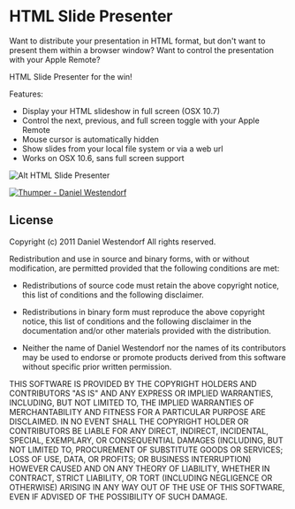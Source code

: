HTML Slide Presenter
=================
Want to distribute your presentation in HTML format, but don't want to present them within a browser window? Want to control the presentation with your Apple Remote? 

HTML Slide Presenter for the win! 

Features:
- Display your HTML slideshow in full screen (OSX 10.7)
- Control the next, previous, and full screen toggle with your Apple Remote
- Mouse cursor is automatically hidden
- Show slides from your local file system or via a web url
- Works on OSX 10.6, sans full screen support

![Alt HTML Slide Presenter](http://www.coon-and-friends.com/images/html-slide-presenter/screen1.png)

<a href="http://itunes.apple.com/us/app/html-slide-presenter/id456995240?ls=1&mt=12" target="itunes_store"><img src="http://ax.phobos.apple.com.edgesuite.net/images/web/linkmaker/badge_macappstore-lrg.gif" alt="Thumper - Daniel Westendorf" style="border: 0;"/></a>

License
----------
Copyright (c) 2011 Daniel Westendorf
All rights reserved.

Redistribution and use in source and binary forms, with or without modification,
are permitted provided that the following conditions are met:

* Redistributions of source code must retain the above copyright notice, this list
of conditions and the following disclaimer.

* Redistributions in binary form must reproduce the above copyright notice, this
list of conditions and the following disclaimer in the documentation and/or other
materials provided with the distribution.

* Neither the name of Daniel Westendorf nor the names of its contributors may be used to
endorse or promote products derived from this software without specific prior
written permission.

THIS SOFTWARE IS PROVIDED BY THE COPYRIGHT HOLDERS AND CONTRIBUTORS "AS IS" AND ANY
EXPRESS OR IMPLIED WARRANTIES, INCLUDING, BUT NOT LIMITED TO, THE IMPLIED WARRANTIES
OF MERCHANTABILITY AND FITNESS FOR A PARTICULAR PURPOSE ARE DISCLAIMED. IN NO EVENT
SHALL THE COPYRIGHT HOLDER OR CONTRIBUTORS BE LIABLE FOR ANY DIRECT, INDIRECT,
INCIDENTAL, SPECIAL, EXEMPLARY, OR CONSEQUENTIAL DAMAGES (INCLUDING, BUT NOT LIMITED
TO, PROCUREMENT OF SUBSTITUTE GOODS OR SERVICES; LOSS OF USE, DATA, OR PROFITS; OR
BUSINESS INTERRUPTION) HOWEVER CAUSED AND ON ANY THEORY OF LIABILITY, WHETHER IN
CONTRACT, STRICT LIABILITY, OR TORT (INCLUDING NEGLIGENCE OR OTHERWISE) ARISING IN
ANY WAY OUT OF THE USE OF THIS SOFTWARE, EVEN IF ADVISED OF THE POSSIBILITY OF SUCH
DAMAGE.